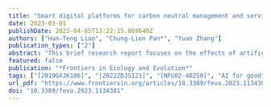```yaml
---
title: "Smart digital platforms for carbon neutral management and services: Business models based on ITU standards for green digital transformation"
date: 2023-03-01
publishDate: 2023-04-05T13:22:15.869640Z
authors: ["Han-Teng Liao", "Chung-Lien Pan*", "Yuan Zhang"]
publication_types: ["2"]
abstract: "This brief research report focuses on the effects of artificial intelligence (AI) on the environment, by analyzing the latest documents issued by major standard organizations such as the International Telecommunication Union (ITU) and the Internet Society of China (ISC). By outlining the latest developments into a platform canvas for carbon neutrality management and services, this report identifies the potential of “AI of the environment” (i.e., the material composition and environmental impact of AI itself) and “AI for the environment” (i.e., the purposeful use of smart applications to benefit the environment). The role of AI is contextualized in the digital platform design for the provision of services on carbon emission data, which serves as the material foundation for smart services facing both the producers and the consumers of such information. Contributing to the design of business models that enable open innovations, this report discusses the emission impact reduction mechanisms that can optimize, substitute, induce, manage, and facilitate processes and services, indicating the potential of AI-enabled smart services such as forecasting, planning, and recommendation systems. Despite the limited disciplinary considerations and detailed discussions on specific AI technologies, this report provides a simple, practical, and flexible technology roadmap that can be used as a guide for researchers and practitioners to refine their operations and designs and to follow best practices. This report succinctly visualizes key elements of digital platforms of/for GHG emission reduction and their enabling mechanisms, serving as an AI technology roadmap for future research and innovation in the field."
featured: false
publication: "*Frontiers in Ecology and Evolution*"
tags: ["[2019GXJK186]", "[2022ZDJS121]", "[NFU02-40250]", "AI for good", "carbon neutrality", "digital economy", "digital platform", "information systems", "open collaboration", "socio-technical transition", "systems innovation"]
url_pdf: "https://www.frontiersin.org/articles/10.3389/fevo.2023.1134381/pdf"
doi: "10.3389/fevo.2023.1134381"
---
```


